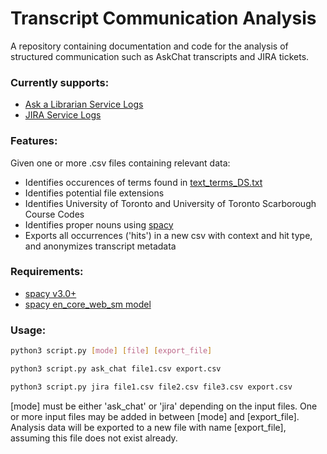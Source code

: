 # Transcript Communication Analysis
A repository containing documentation and code for the analysis of structured communication such as AskChat transcripts and JIRA tickets.
### Currently supports:
- [Ask a Librarian Service Logs](https://ask.scholarsportal.info/)
- [JIRA Service Logs](https://www.atlassian.com/software/jira)

### Features:
Given one or more .csv files containing relevant data:
- Identifies occurences of terms found in [text_terms_DS.txt](https://github.com/digitalutsc/communication_analysis/blob/main/text_terms_DS.txt)
- Identifies potential file extensions
- Identifies University of Toronto and University of Toronto Scarborough Course Codes
- Identifies proper nouns using [spacy](https://spacy.io/)
- Exports all occurrences ('hits') in a new csv with context and hit type, and anonymizes transcript metadata

### Requirements:
- [spacy v3.0+](https://spacy.io/usage)
- [spacy en_core_web_sm model](https://spacy.io/usage)

### Usage:
```bash
python3 script.py [mode] [file] [export_file]
```

```bash
python3 script.py ask_chat file1.csv export.csv
```

```bash
python3 script.py jira file1.csv file2.csv file3.csv export.csv
```

[mode] must be either 'ask_chat' or 'jira' depending on the input files. One or more input files may be added in between [mode] and [export_file]. Analysis data will be exported to a new file with name [export_file], assuming this file does not exist already.
